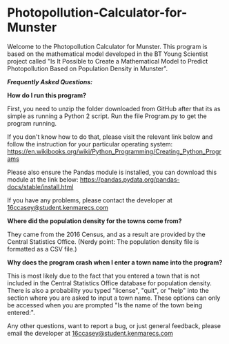 # Photopollution-Calculator-for-Munster

Welcome to the Photopollution Calculator for Munster. This program is based on the mathematical model developed in the BT Young Scientist project called "Is It Possible to Create a Mathematical Model to Predict Photopollution Based on Population Density in Munster".

***Frequently Asked Questions:***

**How do I run this program?**

First, you need to unzip the folder downloaded from GitHub after that its as simple as running a Python 2 script. Run the file Program.py to get the program running.

If you don't know how to do that, please visit the relevant link below and follow the instruction for your particular operating system:
https://en.wikibooks.org/wiki/Python_Programming/Creating_Python_Programs

Please also ensure the Pandas module is installed, you can download this module at the link below:
https://pandas.pydata.org/pandas-docs/stable/install.html

If you have any problems, please contact the developer at 16ccasey@student.kenmarecs.com

**Where did the population density for the towns come from?**

They came from the 2016 Census, and as a result are provided by the Central Statistics Office. (Nerdy point: The population density file is formatted as a CSV file.)

**Why does the program crash when I enter a town name into the program?**

This is most likely due to the fact that you entered a town that is not included in the Central Statistics Office database for population density. There is also a probability you typed "license", "quit", or "help" into the section where you are asked to input a town name. These options can only be accessed when you are prompted "Is the name of the town being entered:".

Any other questions, want to report a bug, or just general feedback, please email the developer at 16ccasey@student.kenmarecs.com  
  
